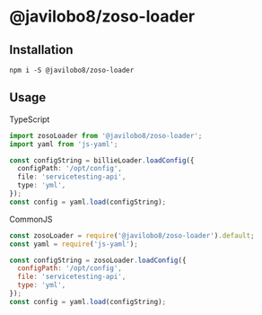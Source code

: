 # @javilobo8/zoso-loader

## Installation

```
npm i -S @javilobo8/zoso-loader
```

## Usage

TypeScript
```typescript
import zosoLoader from '@javilobo8/zoso-loader';
import yaml from 'js-yaml';

const configString = billieLoader.loadConfig({
  configPath: '/opt/config',
  file: 'servicetesting-api',
  type: 'yml',
});
const config = yaml.load(configString);
```

CommonJS
```javascript
const zosoLoader = require('@javilobo8/zoso-loader').default;
const yaml = require('js-yaml');

const configString = zosoLoader.loadConfig({
  configPath: '/opt/config',
  file: 'servicetesting-api',
  type: 'yml',
});
const config = yaml.load(configString);
```